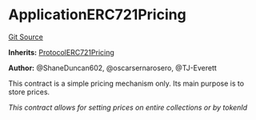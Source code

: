 # ApplicationERC721Pricing
[Git Source](https://github.com/thrackle-io/forte-rules-engine/blob/711083cf73df92cf4f18e3e51c50d0b3b5021828/src/example/pricing/ApplicationERC721Pricing.sol)

**Inherits:**
[ProtocolERC721Pricing](/src/client/pricing/ProtocolERC721Pricing.sol/contract.ProtocolERC721Pricing.md)

**Author:**
@ShaneDuncan602, @oscarsernarosero, @TJ-Everett

This contract is a simple pricing mechanism only. Its main purpose is to store prices.

*This contract allows for setting prices on entire collections or by tokenId*


